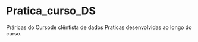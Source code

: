 # Pratica_curso_DS
Práricas do Cursode cIêntista de dados
Praticas desenvolvidas ao longo do curso.
